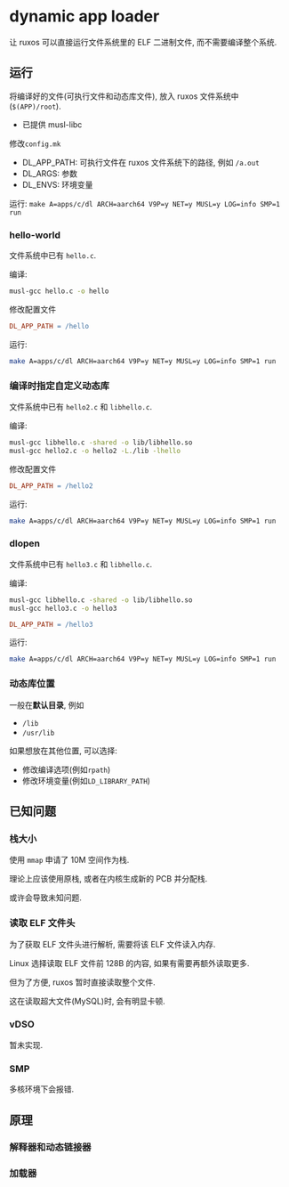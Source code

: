 # dynamic app loader

让 ruxos 可以直接运行文件系统里的 ELF 二进制文件, 而不需要编译整个系统.

## 运行

将编译好的文件(可执行文件和动态库文件), 放入 ruxos 文件系统中(`$(APP)/root`).
- 已提供 musl-libc

修改`config.mk`
- DL_APP_PATH: 可执行文件在 ruxos 文件系统下的路径, 例如 `/a.out` 
- DL_ARGS: 参数
- DL_ENVS: 环境变量

运行:
`make A=apps/c/dl ARCH=aarch64 V9P=y NET=y MUSL=y LOG=info SMP=1 run`

### hello-world

文件系统中已有 `hello.c`.

编译:
```sh
musl-gcc hello.c -o hello
```

修改配置文件
```makefile
DL_APP_PATH = /hello
```

运行:
```sh
make A=apps/c/dl ARCH=aarch64 V9P=y NET=y MUSL=y LOG=info SMP=1 run
```

### 编译时指定自定义动态库

文件系统中已有 `hello2.c` 和 `libhello.c`.

编译:
```sh
musl-gcc libhello.c -shared -o lib/libhello.so 
musl-gcc hello2.c -o hello2 -L./lib -lhello 
```

修改配置文件
```makefile
DL_APP_PATH = /hello2
```

运行:
```sh
make A=apps/c/dl ARCH=aarch64 V9P=y NET=y MUSL=y LOG=info SMP=1 run
```


### dlopen

文件系统中已有 `hello3.c` 和 `libhello.c`.

编译:
```sh
musl-gcc libhello.c -shared -o lib/libhello.so 
musl-gcc hello3.c -o hello3 
```

```makefile
DL_APP_PATH = /hello3
```

运行:
```sh
make A=apps/c/dl ARCH=aarch64 V9P=y NET=y MUSL=y LOG=info SMP=1 run
```


### 动态库位置

一般在**默认目录**, 例如
- `/lib` 
- `/usr/lib` 

如果想放在其他位置, 可以选择:
- 修改编译选项(例如`rpath`)
- 修改环境变量(例如`LD_LIBRARY_PATH`)


## 已知问题

### 栈大小

使用 `mmap` 申请了 10M 空间作为栈.

理论上应该使用原栈, 或者在内核生成新的 PCB 并分配栈.

或许会导致未知问题.

### 读取 ELF 文件头

为了获取 ELF 文件头进行解析, 需要将该 ELF 文件读入内存. 

Linux 选择读取 ELF 文件前 128B 的内容, 如果有需要再额外读取更多. 

但为了方便, ruxos 暂时直接读取整个文件.

这在读取超大文件(MySQL)时, 会有明显卡顿. 

### vDSO 

暂未实现.

### SMP

多核环境下会报错.




## 原理

### 解释器和动态链接器

### 加载器




